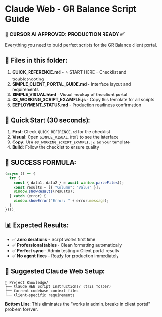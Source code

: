 # Claude Web - GR Balance Script Guide
### 🎯 CURSOR AI APPROVED: PRODUCTION READY ✅

Everything you need to build perfect scripts for the GR Balance client portal.

## 📁 Files in this folder:

1. **QUICK_REFERENCE.md** - ⭐ START HERE - Checklist and troubleshooting
2. **SIMPLE_CLIENT_PORTAL_GUIDE.md** - Interface layout and requirements
3. **SIMPLE_VISUAL.html** - Visual mockup of the client portal  
4. **03_WORKING_SCRIPT_EXAMPLE.js** - Copy this template for all scripts
5. **DEPLOYMENT_STATUS.md** - Production readiness confirmation

## 🚀 Quick Start (30 seconds):

1. **First**: Check `QUICK_REFERENCE.md` for the checklist
2. **Visual**: Open `SIMPLE_VISUAL.html` to see the interface
3. **Copy**: Use `03_WORKING_SCRIPT_EXAMPLE.js` as your template
4. **Build**: Follow the checklist to ensure quality

## 🎯 SUCCESS FORMULA:

```javascript
(async () => {
  try {
    const { data1, data2 } = await window.parseFiles();
    const results = [{ "Column": "Value" }];
    window.showResults(results);
  } catch (error) {
    window.showError("Error: " + error.message);
  }
})();
```

## 📊 Expected Results:
- ✅ **Zero iterations** - Script works first time
- ✅ **Professional tables** - Clean formatting automatically
- ✅ **Perfect sync** - Admin testing = Client portal results
- ✅ **No agent fixes** - Ready for production immediately

## 🔧 Suggested Claude Web Setup:
```
📁 Project Knowledge/
├── Claude WEB Script Instructions/ (this folder)
├── Current codebase context files
└── Client-specific requirements
```

**Bottom Line**: This eliminates the "works in admin, breaks in client portal" problem forever.